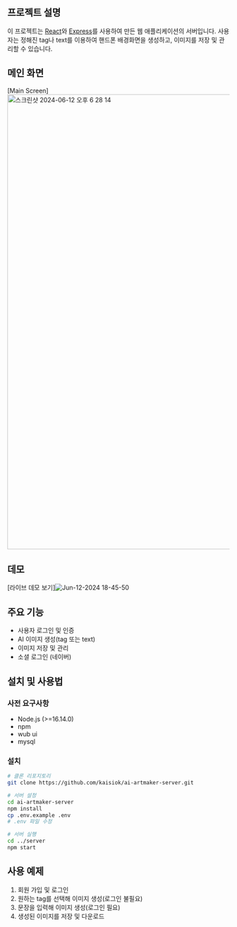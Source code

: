 ## 프로젝트 설명

이 프로젝트는 [React](https://reactjs.org/)와 [Express](https://expressjs.com/)를 사용하여 만든 웹 애플리케이션의 서버입니다. 사용자는 정해진 tag나 text를 이용하여 핸드폰 배경화면을 생성하고, 이미지를 저장 및 관리할 수 있습니다.

## 메인 화면

[Main Screen]<img width="1031" alt="스크린샷 2024-06-12 오후 6 28 14" src="https://github.com/kaisiok/ai-artmaker-server/assets/95914687/57461d02-bbb7-4b15-8485-3e79e10666d4">


## 데모

[라이브 데모 보기]![Jun-12-2024 18-45-50](https://github.com/kaisiok/ai-artmaker-server/assets/95914687/b66b218e-055b-4803-bb4c-c90db490a549)

## 주요 기능

- 사용자 로그인 및 인증
- AI 이미지 생성(tag 또는 text)
- 이미지 저장 및 관리
- 소셜 로그인 (네이버)

## 설치 및 사용법

### 사전 요구사항

- Node.js (>=16.14.0)
- npm
- wub ui
- mysql

### 설치

```sh
# 클론 리포지토리
git clone https://github.com/kaisiok/ai-artmaker-server.git

# 서버 설정
cd ai-artmaker-server
npm install
cp .env.example .env
# .env 파일 수정

# 서버 실행
cd ../server
npm start
```

## 사용 예제

1. 회원 가입 및 로그인
2. 원하는 tag를 선택해 이미지 생성(로그인 불필요)
3. 문장을 입력해 이미지 생성(로그인 필요)
4. 생성된 이미지를 저장 및 다운로드

